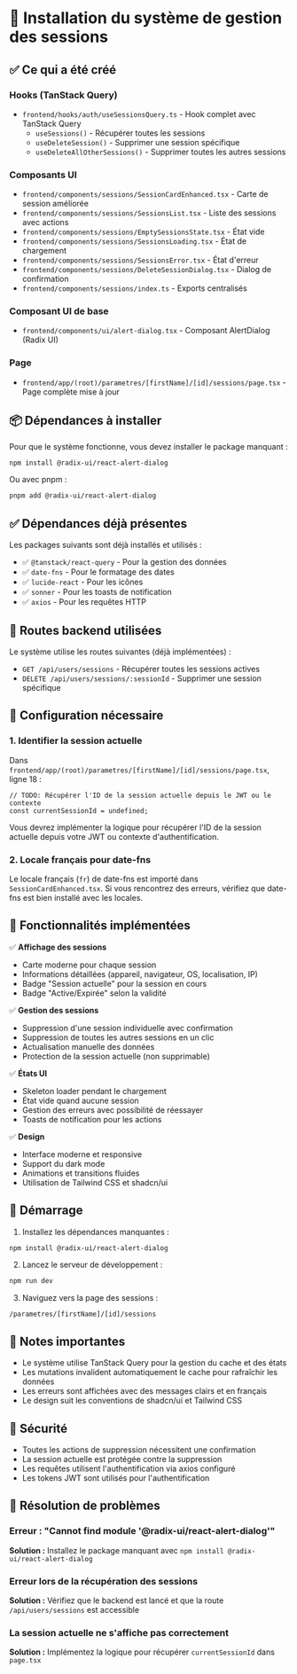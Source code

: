 # 🚀 Installation du système de gestion des sessions

## ✅ Ce qui a été créé

### Hooks (TanStack Query)
- `frontend/hooks/auth/useSessionsQuery.ts` - Hook complet avec TanStack Query
  - `useSessions()` - Récupérer toutes les sessions
  - `useDeleteSession()` - Supprimer une session spécifique
  - `useDeleteAllOtherSessions()` - Supprimer toutes les autres sessions

### Composants UI
- `frontend/components/sessions/SessionCardEnhanced.tsx` - Carte de session améliorée
- `frontend/components/sessions/SessionsList.tsx` - Liste des sessions avec actions
- `frontend/components/sessions/EmptySessionsState.tsx` - État vide
- `frontend/components/sessions/SessionsLoading.tsx` - État de chargement
- `frontend/components/sessions/SessionsError.tsx` - État d'erreur
- `frontend/components/sessions/DeleteSessionDialog.tsx` - Dialog de confirmation
- `frontend/components/sessions/index.ts` - Exports centralisés

### Composant UI de base
- `frontend/components/ui/alert-dialog.tsx` - Composant AlertDialog (Radix UI)

### Page
- `frontend/app/(root)/parametres/[firstName]/[id]/sessions/page.tsx` - Page complète mise à jour

## 📦 Dépendances à installer

Pour que le système fonctionne, vous devez installer le package manquant :

```bash
npm install @radix-ui/react-alert-dialog
```

Ou avec pnpm :

```bash
pnpm add @radix-ui/react-alert-dialog
```

## ✅ Dépendances déjà présentes

Les packages suivants sont déjà installés et utilisés :
- ✅ `@tanstack/react-query` - Pour la gestion des données
- ✅ `date-fns` - Pour le formatage des dates
- ✅ `lucide-react` - Pour les icônes
- ✅ `sonner` - Pour les toasts de notification
- ✅ `axios` - Pour les requêtes HTTP

## 🎯 Routes backend utilisées

Le système utilise les routes suivantes (déjà implémentées) :
- `GET /api/users/sessions` - Récupérer toutes les sessions actives
- `DELETE /api/users/sessions/:sessionId` - Supprimer une session spécifique

## 🔧 Configuration nécessaire

### 1. Identifier la session actuelle

Dans `frontend/app/(root)/parametres/[firstName]/[id]/sessions/page.tsx`, ligne 18 :

```tsx
// TODO: Récupérer l'ID de la session actuelle depuis le JWT ou le contexte
const currentSessionId = undefined;
```

Vous devrez implémenter la logique pour récupérer l'ID de la session actuelle depuis votre JWT ou contexte d'authentification.

### 2. Locale français pour date-fns

Le locale français (`fr`) de date-fns est importé dans `SessionCardEnhanced.tsx`. 
Si vous rencontrez des erreurs, vérifiez que date-fns est bien installé avec les locales.

## 🎨 Fonctionnalités implémentées

✅ **Affichage des sessions**
- Carte moderne pour chaque session
- Informations détaillées (appareil, navigateur, OS, localisation, IP)
- Badge "Session actuelle" pour la session en cours
- Badge "Active/Expirée" selon la validité

✅ **Gestion des sessions**
- Suppression d'une session individuelle avec confirmation
- Suppression de toutes les autres sessions en un clic
- Actualisation manuelle des données
- Protection de la session actuelle (non supprimable)

✅ **États UI**
- Skeleton loader pendant le chargement
- État vide quand aucune session
- Gestion des erreurs avec possibilité de réessayer
- Toasts de notification pour les actions

✅ **Design**
- Interface moderne et responsive
- Support du dark mode
- Animations et transitions fluides
- Utilisation de Tailwind CSS et shadcn/ui

## 🚀 Démarrage

1. Installez les dépendances manquantes :
```bash
npm install @radix-ui/react-alert-dialog
```

2. Lancez le serveur de développement :
```bash
npm run dev
```

3. Naviguez vers la page des sessions :
```
/parametres/[firstName]/[id]/sessions
```

## 📝 Notes importantes

- Le système utilise TanStack Query pour la gestion du cache et des états
- Les mutations invalident automatiquement le cache pour rafraîchir les données
- Les erreurs sont affichées avec des messages clairs et en français
- Le design suit les conventions de shadcn/ui et Tailwind CSS

## 🔐 Sécurité

- Toutes les actions de suppression nécessitent une confirmation
- La session actuelle est protégée contre la suppression
- Les requêtes utilisent l'authentification via axios configuré
- Les tokens JWT sont utilisés pour l'authentification

## 🐛 Résolution de problèmes

### Erreur : "Cannot find module '@radix-ui/react-alert-dialog'"
**Solution :** Installez le package manquant avec `npm install @radix-ui/react-alert-dialog`

### Erreur lors de la récupération des sessions
**Solution :** Vérifiez que le backend est lancé et que la route `/api/users/sessions` est accessible

### La session actuelle ne s'affiche pas correctement
**Solution :** Implémentez la logique pour récupérer `currentSessionId` dans `page.tsx`
